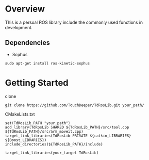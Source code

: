 # Overview
This is a persoal ROS library include the commonly used functions in development.
## Dependencies
- Sophus
```asm
sudo apt-get install ros-kinetic-sophus
```
# Getting Started
clone
```
git clone https://github.com/TouchDeeper/TdRosLib.git your_path/
```

CMakeLists.txt
```
set(TdRosLib_PATH "your_path")
add_library(TdRosLib SHARED ${TdRosLib_PATH}/src/tool.cpp ${TdRosLib_PATH}/src/arm_moveit.cpp)
target_link_libraries(TdRosLib PRIVATE ${catkin_LIBRARIES} ${Boost_LIBRARIES})
include_directories(${TdRosLib_PATH}/include)

target_link_libraries(your_target TdRosLib)
```
